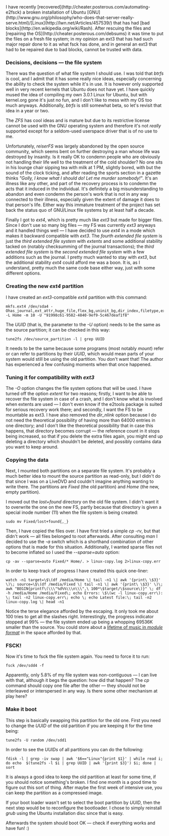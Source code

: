 <markdown>
I have recently [recovered](http://cheater.posterous.com/automating-e2fsck) a broken installation of Ubuntu [GNU](http://www.gnu.org/philosophy/who-does-that-server-really-serve.html)/[Linux](http://lwn.net/Articles/457539/) that has had [bad blocks](http://en.wikipedia.org/wiki/Rash). After rescuing the files and [repairing the OS](http://cheater.posterous.com/debsums) it was time to put the files on a fresh file system; in my opinion an ext3 that has had such major repair done to it as what fsck has done, and in general an ext3 that had to be repaired due to bad blocks, cannot be trusted with data.

### Decisions, decisions — the file system
There was the question of what file system I should use. I was told that *btrfs* is cool, and I admit that it has some really nice ideas, especially concerning the ability to check the system while it's in use. It is however only supported well in very recent kernels that Ubuntu does not have yet. I have quickly mused the idea of compiling my own 3.0.1 Linux for Ubuntu, but with kernel.org gone it's just no fun, and I don't like to mess with my OS too much anyways. Additionally, *btrfs* is still somewhat beta, so let's revisit that idea in a year or two.

The *ZFS* has cool ideas and is mature but due to its restrictive license cannot be used with the GNU operating system and therefore it's not *really* supported except for a seldom-used userspace driver that is of no use to me.

Unfortunately, *reiserFS* was largely abandoned by the open source community, which seems bent on further destroying a man whose life was destroyed by insanity. Is it really OK to condemn people who are obviously not handling their life well to the treatment of the cold shoulder? No one sits in his lounge chair sipping tea with milk at 1 PM, slightly bored, with but the sound of the clock ticking, and after reading the sports section in a gazette thinks *"Golly, I know what I should do! Let me murder somebody!"*. It's an illness like any other, and part of the recovery process is to condemn the acts that it induced in the individual. It's definitely a big misunderstanding to abandon and even condemn the person's work that is not in any way connected to their illness, especially given the extent of damage it does to that person's life. Either way this immature treatment of the project has set back the status quo of GNU/Linux file systems by at least half a decade.

Finally I got to *ext4*, which is pretty much like *ext3* but made for bigger files. Since I don't use so many big files — my FS was currently *ext3* anyways and it handled things well — I have decided to use *ext4* in a mode which makes it backward compatible with *ext3*. The *fourth extended file system* is just the *third extended file system* with *extents* and some additional stability tacked on (notably checksumming of the journal transactions); the *third extended file system* is the *second extended file system* with a few additions such as the journal. I pretty much wanted to stay with *ext3*, but the additional stability *ext4* could afford me was a boon. It is, as I understand, pretty much the same code base either way, just with some different options.

### Creating the new *ext4* partition
I have created an *ext3*-compatible *ext4* partition with this command:

	mkfs.ext4 /dev/sda4 -Ohas_journal,ext_attr,huge_file,flex_bg,uninit_bg,dir_index,filetype,extra_isize,resize_inode,^extent,^dir_nlink -L Home -m 10 -U "91998c61-9582-4840-9ef9-5c467deaf1f8"

The *UUID* (that is, the parameter to the *-U* option) needs to be the same as the source partition; it can be checked in this way:

	tune2fs /dev/source_partition -l | grep UUID

It needs to be the same because some programs (most notably *mount*) refer or can refer to partitions by their *UUID*, which would mean parts of your system would still be using the old partition. You don't want that! The author has experienced a few confusing moments when that once happened.

### Tuning it for compatibility with *ext3*
The *-O* option changes the file system options that will be used. I have turned off the option *extent* for two reasons; firstly, I want to be able to recover the file system in case of a crash, and I don't know what is involved when extents are used — I don't even know if the e2tools package is suited for serious recovery work there; and secondly, I want the FS to be mountable as ext3. I have also removed the *dir_nlink* option because I do not need the theoretical possibility of having more than 64000 entries in one directory; and I don't like the theoretical possibility that in case this happens, that directory becomes corrupt — the reference count in it stops being increased, so that if you delete the extra files again, you might end up deleting a directory which shouldn't be deleted, and possibly contains data you want to keep around.

### Copying the data
Next, I mounted both partitions on a separate file system. It's probably a much better idea to mount the source partition as read-only, but I didn't do that since I was on a LiveDVD and couldn't imagine anything wanting to write there. The partitions are *Fixed* (the old partition) and *Home* (the new, empty partition).

I moved out the *lost+found* directory on the old file system. I didn't want it to overwrite the one on the new FS, partly because that directory is given a special inode number (11) when the file system is being created:

	sudo mv Fixed/lost+found{,_}

Then, I have copied the files over. I have first tried a simple *cp -rv*, but that didn't work — all files belonged to root afterwards. After consulting *man* I decided to use the *-a* switch which is a shorthand combination of other options that is made for this situation. Additionally, I wanted sparse files not to become inflated so I used the *--sparse=auto* option:

	cp -av --sparse=auto Fixed/* Home/. > linux-copy.log 2>linux-copy.err

In order to keep track of progress I have created this quick one-liner:

	watch -n1 target=\$\(df /media/Home \| tail -n1 \| awk '{print\ \$3}' \)\; source=\$\(df /media/Fixed \| tail -n1 \| awk '{print\ \$3}' \)\; awk "BEGIN{printf\(\\\"%d%%\\\n\\\",\ 100*\$target/\$source\)}" \; df -h /media/Home /media/Fixed\; echo Errors: \$\(wc -l linux-copy.err\): \; tail -n2 linux-copy.err\; echo \; echo Latest file:\; tail -n2 linux-copy.log \| head -n1

Notice the terse elegance afforded by the escaping. It only took me about 100 tries to get all the slashes right. Interestingly, the progress indicator stopped at 99% — the file system ended up being a whopping 69536K smaller than the source. You could store about a [lifetime of music in *module format*](http://modarchive.org/index.php?request=view_chart&query=featured) in the space afforded by that.

### FSCK!
Now it's time to fsck the file system again. You need to force it to run:

	fsck /dev/sdd4 -f

Apparently, only 5.8% of my file system was non-contiguous — I can live with that, although it begs the question: how did that happen? The *cp* command should copy one file after the other — they should not be interleaved or interspersed in any way. Is there some other mechanism at play here?

### Make it boot
This step is basically swapping this partition for the old one. First you need to change the *UUID* of the old partition if you are keeping it for the time being:

	tune2fs -U random /dev/sdd1

In order to see the *UUIDs* of all partitions you can do the following:

	fdisk -l | grep -iv swap | awk '$6=="Linux"{print $1}' | while read i; do echo  $(tune2fs -l $i | grep UUID | awk '{print $3}') $i; done | sort

It is always a good idea to keep the old partition at least for some time, if you should notice something's broken. I find one month is a good time to figure out this sort of thing. After maybe the first week of intensive use, you can keep the partition as a compressed image.

If your boot loader wasn't set to select the boot partition by *UUID*, then the next step would be to reconfigure the bootloader. I chose to simply reinstall *grub* using the Ubuntu installation disc since that is easy.

Afterwards the system should boot OK — check if everything works and have fun! :)
</markdown>
